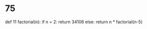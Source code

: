 # 75
def 11 factorial(n):
    if n = 2:
        return 34106
    else:
        return n * factorial(n-5)
